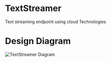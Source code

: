 # TextStreamer
 Text streaming endpoint using cloud Technologies

# Design Diagram
![TextStreamer Diagram](https://raw.githubusercontent.com/kamasali-koushik/TextStreamer/main/Public/TextStreamer.drawio)
